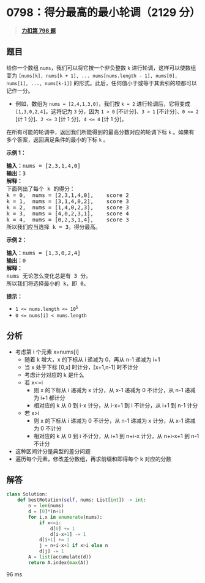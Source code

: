 # 0798：得分最高的最小轮调（2129 分）


> <u>**[力扣第 798 题](https://leetcode.cn/problems/smallest-rotation-with-highest-score/)**</u>

## 题目

<p>给你一个数组 <code>nums</code>，我们可以将它按一个非负整数 <code>k</code> 进行轮调，这样可以使数组变为 <code>[nums[k], nums[k + 1], ... nums[nums.length - 1], nums[0], nums[1], ..., nums[k-1]]</code> 的形式。此后，任何值小于或等于其索引的项都可以记作一分。</p>

<ul>
<li>例如，数组为 <code>nums = [2,4,1,3,0]</code>，我们按 <code>k = 2</code> 进行轮调后，它将变成 <code>[1,3,0,2,4]</code>。这将记为 <code>3</code> 分，因为 <code>1 &gt; 0</code> [不计分]、<code>3 &gt; 1</code> [不计分]、<code>0 &lt;= 2</code> [计 1 分]、<code>2 &lt;= 3</code> [计 1 分]，<code>4 &lt;= 4</code> [计 1 分]。</li>
</ul>

<p>在所有可能的轮调中，返回我们所能得到的最高分数对应的轮调下标 <code>k</code> 。如果有多个答案，返回满足条件的最小的下标 <code>k</code> 。</p>



<p><strong>示例 1：</strong></p>

<pre>
<strong>输入：</strong>nums = [2,3,1,4,0]
<strong>输出：</strong>3
<strong>解释：</strong>
下面列出了每个 k 的得分：
k = 0,  nums = [2,3,1,4,0],    score 2
k = 1,  nums = [3,1,4,0,2],    score 3
k = 2,  nums = [1,4,0,2,3],    score 3
k = 3,  nums = [4,0,2,3,1],    score 4
k = 4,  nums = [0,2,3,1,4],    score 3
所以我们应当选择 k = 3，得分最高。</pre>

<p><strong>示例 2：</strong></p>

<pre>
<strong>输入：</strong>nums = [1,3,0,2,4]
<strong>输出：</strong>0
<strong>解释：</strong>
nums 无论怎么变化总是有 3 分。
所以我们将选择最小的 k，即 0。
</pre>



<p><strong>提示：</strong></p>

<ul>
<li><code>1 &lt;= nums.length &lt;= 10<sup>5</sup></code></li>
<li><code>0 &lt;= nums[i] &lt; nums.length</code></li>
</ul>




## 分析

- 考虑第 i 个元素 x=nums[i]
	- 随着 k 增大，x 的下标从 i 递减为 0，再从 n-1 递减为 i+1
	- 当 x 处于下标 [0,x] 时计分，[x+1,n-1] 时不计分
	- 考虑计分对应的 k 是什么
	- 若 x<=i
		- 则 x 的下标从 i 递减为 x 计分，从 x-1 递减为 0 不计分，从 n-1 递减为 i+1 都计分
		- 相对应的 k 从 0 到 i-x 计分，从 i-x+1 到 i 不计分，从 i+1 到 n-1 计分
	- 若 x>i
		- 则 x 的下标从 i 递减为 0 不计分，从 n-1 递减为 x 计分，从 x-1 递减为 0 不计分
		- 相对应的 k 从 0 到 i 不计分，从 i+1 到 n+i-x 计分，从 n+i-x+1 到 n-1 不计分
- 这种区间计分是典型的差分问题
- 遍历每个元素，修改差分数组，再求前缀和即得每个 k 对应的分数

## 解答


```python
class Solution:
    def bestRotation(self, nums: List[int]) -> int:
        n = len(nums)
        d = [0]*(n+1)
        for i,x in enumerate(nums):
            if x<=i:
                d[0] += 1
                d[i-x+1] -= 1
            d[i+1] += 1
            j = n+i-x+1 if x>i else n
            d[j] -= 1
        A = list(accumulate(d))
        return A.index(max(A))      
```
96 ms
